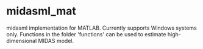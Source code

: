 # midasml_mat
 
 midasml implementation for MATLAB. Currently supports Windows systems only. Functions in the folder 'functions' can be used to estimate high-dimensional MIDAS model. 
